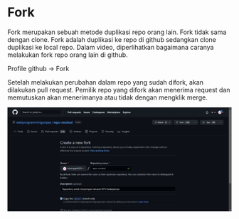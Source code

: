 # Fork

Fork merupakan sebuah metode duplikasi repo orang lain. Fork tidak sama dengan clone. Fork adalah duplikasi ke repo di github sedangkan clone duplikasi ke local repo. Dalam video, diperlihatkan bagaimana caranya melakukan fork repo orang lain di github.

Profile github -> Fork

Setelah melakukan perubahan dalam repo yang sudah difork, akan dilakukan pull request. Pemilik repo yang difork akan menerima request dan memutuskan akan menerimanya atau tidak dengan mengklik merge.

![Nyobain github](nyobain_git4.jpg "Nyobain github")
